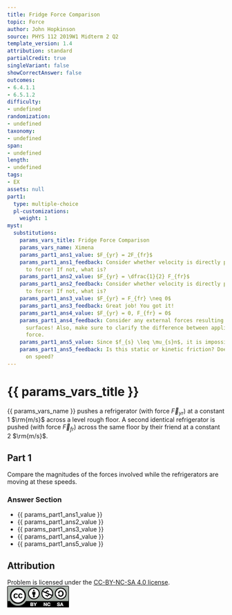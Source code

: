 ```yaml
---
title: Fridge Force Comparison
topic: Force
author: John Hopkinson
source: PHYS 112 2019W1 Midterm 2 Q2
template_version: 1.4
attribution: standard
partialCredit: true
singleVariant: false
showCorrectAnswer: false
outcomes:
- 6.4.1.1
- 6.5.1.2
difficulty:
- undefined
randomization:
- undefined
taxonomy:
- undefined
span:
- undefined
length:
- undefined
tags:
- EX
assets: null
part1:
  type: multiple-choice
  pl-customizations:
    weight: 1
myst:
  substitutions:
    params_vars_title: Fridge Force Comparison
    params_vars_name: Ximena
    params_part1_ans1_value: $F_{yr} = 2F_{fr}$
    params_part1_ans1_feedback: Consider whether velocity is directly proportional
      to force! If not, what is?
    params_part1_ans2_value: $F_{yr} = \dfrac{1}{2} F_{fr}$
    params_part1_ans2_feedback: Consider whether velocity is directly proportional
      to force! If not, what is?
    params_part1_ans3_value: $F_{yr} = F_{fr} \neq 0$
    params_part1_ans3_feedback: Great job! You got it!
    params_part1_ans4_value: $F_{yr} = 0, F_{fr} = 0$
    params_part1_ans4_feedback: Consider any external forces resulting from rough
      surfaces! Also, make sure to clarify the difference between applied and net
      force.
    params_part1_ans5_value: Since $f_{s} \leq \mu_{s}n$, it is impossible to tell
    params_part1_ans5_feedback: Is this static or kinetic friction? Does it depend
      on speed?
---
```

# {{ params_vars_title }}
{{ params_vars_name }} pushes a refrigerator (with force $\vec{F}_{yr}$) at a constant 1 $\rm{m/s}$ across a level rough floor. A second identical refrigerator is pushed (with force $\vec{F}_{fr}$) across the same floor by their friend at a constant 2 $\rm{m/s}$.

## Part 1

Compare the magnitudes of the forces involved while the refrigerators are moving at these speeds.

### Answer Section

- {{ params_part1_ans1_value }}
- {{ params_part1_ans2_value }}
- {{ params_part1_ans3_value }}
- {{ params_part1_ans4_value }}
- {{ params_part1_ans5_value }}

## Attribution

Problem is licensed under the [CC-BY-NC-SA 4.0 license](https://creativecommons.org/licenses/by-nc-sa/4.0/).<br> ![The Creative Commons 4.0 license requiring attribution-BY, non-commercial-NC, and share-alike-SA license.](https://raw.githubusercontent.com/firasm/bits/master/by-nc-sa.png)